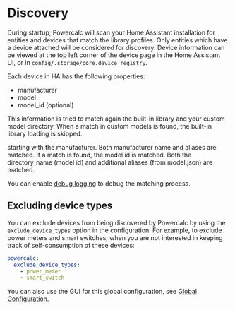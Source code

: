 # Discovery

During startup, Powercalc will scan your Home Assistant installation for entities and devices that match the library profiles.
Only entities which have a device attached will be considered for discovery.
Device information can be viewed at the top left corner of the device page in the Home Assistant UI, or in `config/.storage/core.device_registry`.

Each device in HA has the following properties:

- manufacturer
- model
- model_id (optional)

This information is tried to match again the built-in library and your custom model directory.
When a match in custom models is found, the built-in library loading is skipped.

starting with the manufacturer. Both manufacturer name and aliases are matched.
If a match is found, the model id is matched. Both the directory_name (model id) and additional aliases (from model.json) are matched.

You can enable [debug logging](../troubleshooting/debug-logging.md) to debug the matching process.

## Excluding device types

You can exclude devices from being discovered by Powercalc by using the `exclude_device_types` option in the configuration.
For example, to exclude power meters and smart switches, when you are not interested in keeping track of self-consumption of these devices:

```yaml
powercalc:
  exclude_device_types:
    - power_meter
    - smart_switch
```

You can also use the GUI for this global configuration, see [Global Configuration](../configuration/global-configuration.md).
